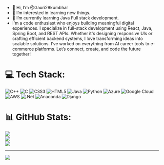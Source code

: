 - 👋 Hi, I’m @Gauri28kumbhar
- 👀 I’m interested in learning new things. 
- 🌱 I’m currently learning Java Full stack development.
- I'm a code enthusiast who enjoys building meaningful digital experiences. I specialize in full-stack development using React, Java, Spring Boot, and REST APIs. Whether it's designing responsive UIs or crafting efficient backend systems, I love transforming ideas into scalable solutions. I’ve worked on everything from AI career tools to e-commerce platforms. Let’s connect, create, and code the future together!

# 💻 Tech Stack:
![C++](https://img.shields.io/badge/c++-%2300599C.svg?style=for-the-badge&logo=c%2B%2B&logoColor=white) ![C](https://img.shields.io/badge/c-%2300599C.svg?style=for-the-badge&logo=c&logoColor=white) ![CSS3](https://img.shields.io/badge/css3-%231572B6.svg?style=for-the-badge&logo=css3&logoColor=white) ![HTML5](https://img.shields.io/badge/html5-%23E34F26.svg?style=for-the-badge&logo=html5&logoColor=white) ![Java](https://img.shields.io/badge/java-%23ED8B00.svg?style=for-the-badge&logo=openjdk&logoColor=white) ![Python](https://img.shields.io/badge/python-3670A0?style=for-the-badge&logo=python&logoColor=ffdd54) ![Azure](https://img.shields.io/badge/azure-%230072C6.svg?style=for-the-badge&logo=microsoftazure&logoColor=white) ![Google Cloud](https://img.shields.io/badge/GoogleCloud-%234285F4.svg?style=for-the-badge&logo=google-cloud&logoColor=white) ![AWS](https://img.shields.io/badge/AWS-%23FF9900.svg?style=for-the-badge&logo=amazon-aws&logoColor=white) ![.Net](https://img.shields.io/badge/.NET-5C2D91?style=for-the-badge&logo=.net&logoColor=white) ![Anaconda](https://img.shields.io/badge/Anaconda-%2344A833.svg?style=for-the-badge&logo=anaconda&logoColor=white) ![Django](https://img.shields.io/badge/django-%23092E20.svg?style=for-the-badge&logo=django&logoColor=white)
# 📊 GitHub Stats:
![](https://github-readme-stats.vercel.app/api?username=GauriKumbhar&theme=dark&hide_border=false&include_all_commits=false&count_private=false)<br/>
![](https://github-readme-streak-stats.herokuapp.com/?user=GauriKumbhar&theme=dark&hide_border=false)<br/>
![](https://github-readme-stats.vercel.app/api/top-langs/?username=GauriKumbhar&theme=dark&hide_border=false&include_all_commits=false&count_private=false&layout=compact)

---
[![](https://visitcount.itsvg.in/api?id=GauriKumbhar&icon=0&color=0)](https://visitcount.itsvg.in)

<!-- Proudly created with GPRM ( https://gprm.itsvg.in ) -->
